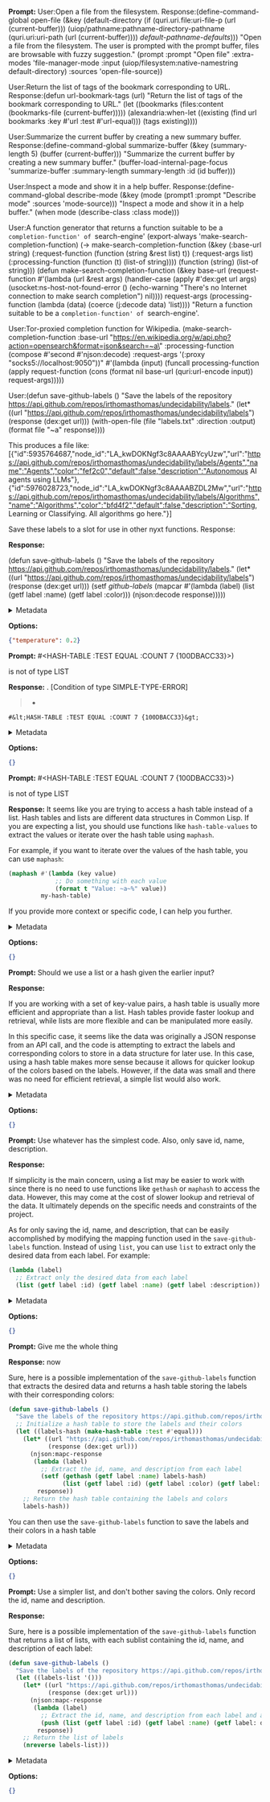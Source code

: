 **Prompt:**
User:Open a file from the filesystem.
Response:(define-command-global open-file
(&key
 (default-directory
  (if (quri.uri.file:uri-file-p (url (current-buffer)))
      (uiop/pathname:pathname-directory-pathname
       (quri.uri:uri-path (url (current-buffer))))
      *default-pathname-defaults*)))
"Open a file from the filesystem.
The user is prompted with the prompt buffer, files are browsable with
fuzzy suggestion."
(prompt :prompt "Open file" :extra-modes 'file-manager-mode :input
        (uiop/filesystem:native-namestring default-directory) :sources
        'open-file-source))


User:Return the list of tags of the bookmark corresponding to URL.
Response:(defun url-bookmark-tags (url)
"Return the list of tags of the bookmark corresponding to URL."
(let ((bookmarks (files:content (bookmarks-file (current-buffer)))))
(alexandria:when-let ((existing
                       (find url bookmarks :key #'url :test #'url-equal)))
  (tags existing))))


User:Summarize the current buffer by creating a new summary buffer.
Response:(define-command-global summarize-buffer
(&key (summary-length 5) (buffer (current-buffer)))
"Summarize the current buffer by creating a new summary buffer."
(buffer-load-internal-page-focus 'summarize-buffer :summary-length
                                summary-length :id (id buffer)))

User:Inspect a mode and show it in a help buffer.
Response:(define-command-global describe-mode
(&key (mode (prompt1 :prompt "Describe mode" :sources 'mode-source)))
"Inspect a mode and show it in a help buffer."
(when mode (describe-class :class mode)))



User:A function generator that returns a function suitable to be a `completion-function' of `search-engine'
(export-always 'make-search-completion-function)
(-> make-search-completion-function
    (&key (:base-url string)
          (:request-function (function (string &rest list) t))
          (:request-args list)
          (:processing-function (function (t) (list-of string))))
    (function (string) (list-of string)))
(defun make-search-completion-function (&key base-url
                                          (request-function
                                          #'(lambda (url &rest args)
                                              (handler-case (apply #'dex:get url args)
                                                (usocket:ns-host-not-found-error ()
                                                  (echo-warning "There's no Internet connection to make search completion")
                                                  nil))))
                                          request-args
                                          (processing-function (lambda (data) (coerce (j:decode data) 'list))))
  "Return a function suitable to be a `completion-function' of `search-engine'.


User:Tor-proxied completion function for Wikipedia.
(make-search-completion-function
:base-url \"https://en.wikipedia.org/w/api.php?action=opensearch&format=json&search=~a\"
:processing-function (compose #'second #'njson:decode)
:request-args '(:proxy \"socks5://localhost:9050\"))"
  #'(lambda (input)
      (funcall processing-function
              (apply request-function
                      (cons (format nil base-url (quri:url-encode input))
                            request-args)))))

                            
User:(defun save-github-labels ()
  "Save the labels of the repository https://api.github.com/repos/irthomasthomas/undecidability/labels."
  (let* ((url "https://api.github.com/repos/irthomasthomas/undecidability/labels")
         (response (dex:get url)))
    (with-open-file (file "labels.txt" :direction :output)
      (format file "~a" response))))

This produces a file like:
[{"id":5935764687,"node_id":"LA_kwDOKNgf3c8AAAABYcyUzw","url":"https://api.github.com/repos/irthomasthomas/undecidability/labels/Agents","name":"Agents","color":"fef2c0","default":false,"description":"Autonomous AI agents using LLMs"},{"id":5976028723,"node_id":"LA_kwDOKNgf3c8AAAABZDL2Mw","url":"https://api.github.com/repos/irthomasthomas/undecidability/labels/Algorithms","name":"Algorithms","color":"bfd4f2","default":false,"description":"Sorting, Learning or Classifying. All algorithms go here."}]

Save these labels to a slot for use in other nyxt functions.
Response:


**Response:**

(defun save-github-labels ()
  "Save the labels of the repository https://api.github.com/repos/irthomasthomas/undecidability/labels."
  (let* ((url "https://api.github.com/repos/irthomasthomas/undecidability/labels")
         (response (dex:get url)))
    (setf *github-labels* (mapcar #'(lambda (label)
                                      (list (getf label :name) (getf label :color)))
                                  (njson:decode response)))))




<details><summary>Metadata</summary>

- Duration: 2048 ms
- Datetime: 2023-12-06T14:24:30.250014
- Model: gpt-3.5-turbo-instruct

</details>

**Options:**
```json
{"temperature": 0.2}
```

**Prompt:**
    #&lt;HASH-TABLE :TEST EQUAL :COUNT 7 {100DBACC33}&gt;)

is not of type
  LIST

**Response:**
.
  [Condition of type SIMPLE-TYPE-ERROR]


> +
>>
    #&lt;HASH-TABLE :TEST EQUAL :COUNT 7 {100DBACC33}&gt;



>



<details><summary>Metadata</summary>

- Duration: 970 ms
- Datetime: 2023-12-06T14:27:01.314628
- Model: gpt-3.5-turbo-instruct

</details>

**Options:**
```json
{}
```

**Prompt:**
    #&lt;HASH-TABLE :TEST EQUAL :COUNT 7 {100DBACC33}&gt;)

is not of type
  LIST

**Response:**
It seems like you are trying to access a hash table instead of a list. Hash tables and lists are different data structures in Common Lisp. If you are expecting a list, you should use functions like `hash-table-values` to extract the values or iterate over the hash table using `maphash`.

For example, if you want to iterate over the values of the hash table, you can use `maphash`:

```lisp
(maphash #'(lambda (key value)
             ;; Do something with each value
             (format t "Value: ~a~%" value))
         my-hash-table)
```

If you provide more context or specific code, I can help you further.

<details><summary>Metadata</summary>

- Duration: 4624 ms
- Datetime: 2023-12-06T14:27:30.816547
- Model: gpt-3.5-turbo-0613

</details>

**Options:**
```json
{}
```

**Prompt:**
Should we use a list or a hash given the earlier input?

**Response:**


If you are working with a set of key-value pairs, a hash table is usually more efficient and appropriate than a list. Hash tables provide faster lookup and retrieval, while lists are more flexible and can be manipulated more easily.

In this specific case, it seems like the data was originally a JSON response from an API call, and the code is attempting to extract the labels and corresponding colors to store in a data structure for later use. In this case, using a hash table makes more sense because it allows for quicker lookup of the colors based on the labels. However, if the data was small and there was no need for efficient retrieval, a simple list would also work.

<details><summary>Metadata</summary>

- Duration: 2030 ms
- Datetime: 2023-12-06T14:28:10.114594
- Model: gpt-3.5-turbo-instruct

</details>

**Options:**
```json
{}
```

**Prompt:**
Use whatever has the simplest code. Also, only save id, name, description.

**Response:**


If simplicity is the main concern, using a list may be easier to work with since there is no need to use functions like `gethash` or `maphash` to access the data. However, this may come at the cost of slower lookup and retrieval of the data. It ultimately depends on the specific needs and constraints of the project.

As for only saving the id, name, and description, that can be easily accomplished by modifying the mapping function used in the `save-github-labels` function. Instead of using `list`, you can use `list` to extract only the desired data from each label. For example:

```lisp
(lambda (label)
  ;; Extract only the desired data from each label
  (list (getf label :id) (getf label :name) (getf label :description))
```

<details><summary>Metadata</summary>

- Duration: 2560 ms
- Datetime: 2023-12-06T14:30:24.057372
- Model: gpt-3.5-turbo-instruct

</details>

**Options:**
```json
{}
```

**Prompt:**
Give me the whole thing

**Response:**
 now 

Sure, here is a possible implementation of the `save-github-labels` function that extracts the desired data and returns a hash table storing the labels with their corresponding colors:

```lisp
(defun save-github-labels ()
  "Save the labels of the repository https://api.github.com/repos/irthomasthomas/undecidability/labels."
  ;; Initialize a hash table to store the labels and their colors
  (let ((labels-hash (make-hash-table :test #'equal)))
    (let* ((url "https://api.github.com/repos/irthomasthomas/undecidability/labels")
           (response (dex:get url)))
      (njson:mapc-response
       (lambda (label)
         ;; Extract the id, name, and description from each label
         (setf (gethash (getf label :name) labels-hash)
               (list (getf label :id) (getf label :color) (getf label: description))))
        response))
    ;; Return the hash table containing the labels and colors
    labels-hash))
```

You can then use the `save-github-labels` function to save the labels and their colors in a hash table

<details><summary>Metadata</summary>

- Duration: 3396 ms
- Datetime: 2023-12-06T14:30:45.610157
- Model: gpt-3.5-turbo-instruct

</details>

**Options:**
```json
{}
```

**Prompt:**
Use a simpler list, and don't bother saving the colors. Only record the id, name and description.


**Response:**


Sure, here is a possible implementation of the `save-github-labels` function that returns a list of lists, with each sublist containing the id, name, and description of each label:

```lisp
(defun save-github-labels ()
  "Save the labels of the repository https://api.github.com/repos/irthomasthomas/undecidability/labels."
  (let ((labels-list '()))
    (let* ((url "https://api.github.com/repos/irthomasthomas/undecidability/labels")
           (response (dex:get url)))
      (njson:mapc-response
       (lambda (label)
         ;; Extract the id, name, and description from each label and add them to the list
         (push (list (getf label :id) (getf label :name) (getf label: description)) labels-list))
        response))
    ;; Return the list of labels
    (nreverse labels-list)))
```

<details><summary>Metadata</summary>

- Duration: 3191 ms
- Datetime: 2023-12-06T14:32:25.579344
- Model: gpt-3.5-turbo-instruct

</details>

**Options:**
```json
{}
```

